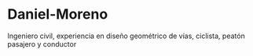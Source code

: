 # Daniel-Moreno
Ingeniero civil, experiencia en diseño geométrico de vías, ciclista, peatón pasajero y conductor 
